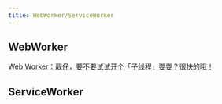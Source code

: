 ```yaml
---
title: WebWorker/ServiceWorker
---
```



## WebWorker

[Web Worker：靓仔，要不要试试开个「子线程」耍耍？很快的哦！](https://juejin.cn/post/7051110516906786830)




## ServiceWorker

